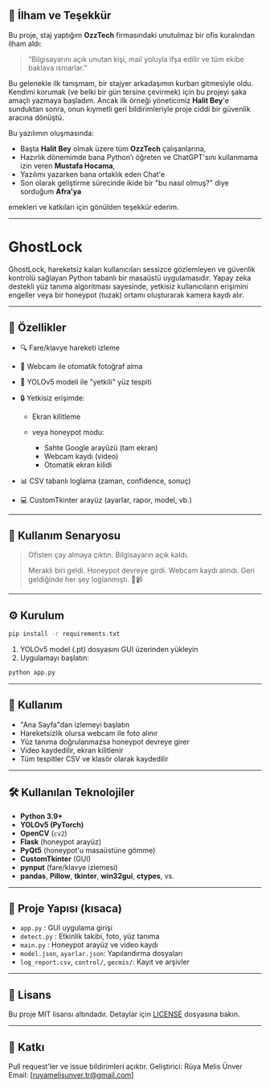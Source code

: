 ## 🙏 İlham ve Teşekkür

Bu proje, staj yaptığım **OzzTech** firmasındaki unutulmaz bir ofis kuralından ilham aldı:

> “Bilgisayarını açık unutan kişi, mail yoluyla ifşa edilir ve tüm ekibe baklava ısmarlar.” 

Bu gelenekle ilk tanışmam, bir stajyer arkadaşımın kurban gitmesiyle oldu.
Kendimi korumak (ve belki bir gün tersine çevirmek) için bu projeyi şaka amaçlı yazmaya başladım.
Ancak ilk örneği yöneticimiz **Halit Bey**'e sunduktan sonra, onun kıymetli geri bildirimleriyle proje ciddi bir güvenlik aracına dönüştü.

Bu yazılımın oluşmasında:

*  Başta **Halit Bey** olmak üzere tüm **OzzTech** çalışanlarına,
*  Hazırlık dönemimde bana Python’ı öğreten ve ChatGPT'sını kullanmama izin veren **Mustafa Hocama**,
*  Yazılımı yazarken bana ortaklık eden Chat'e
*  Son olarak geliştirme sürecinde ikide bir "bu nasıl olmuş?" diye sorduğum **Afra'ya**

  emekleri ve katkıları için gönülden teşekkür ederim.

---

# GhostLock

GhostLock, hareketsiz kalan kullanıcıları sessizce gözlemleyen ve güvenlik kontrolü sağlayan Python tabanlı bir masaüstü uygulamasıdır. Yapay zeka destekli yüz tanıma algoritması sayesinde, yetkisiz kullanıcıların erişimini engeller veya bir honeypot (tuzak) ortamı oluşturarak kamera kaydı alır.

---

## 🚀 Özellikler

* 🔍 Fare/klavye hareketi izleme
* 📸 Webcam ile otomatik fotoğraf alma
* 🤖 YOLOv5 modeli ile "yetkili" yüz tespiti
* 🔒 Yetkisiz erişimde:

  * Ekran kilitleme
  * veya honeypot modu:

    * Sahte Google arayüzü (tam ekran)
    * Webcam kaydı (video)
    * Otomatik ekran kilidi
* 📊 CSV tabanlı loglama (zaman, confidence, sonuç)
* 💻 CustomTkinter arayüz (ayarlar, rapor, model, vb.)

---

## 🧰 Kullanım Senaryosu

> Ofisten çay almaya çıktın. Bilgisayarın açık kaldı.
>
> Meraklı biri geldi. Honeypot devreye girdi. Webcam kaydı alındı.
> Geri geldiğinde her şey loglanmıştı. 📅📹

---

## ⚙️ Kurulum

```bash
pip install -r requirements.txt
```

1. YOLOv5 model (.pt) dosyasını GUI üzerinden yükleyin
2. Uygulamayı başlatın:

```bash
python app.py
```

---

## 🔧 Kullanım

* "Ana Sayfa"dan izlemeyi başlatın
* Hareketsizlik olursa webcam ile foto alınır
* Yüz tanıma doğrulanmazsa honeypot devreye girer
* Video kaydedilir, ekran kilitlenir
* Tüm tespitler CSV ve klasör olarak kaydedilir

---

## 🛠️ Kullanılan Teknolojiler

* **Python 3.9+**
* **YOLOv5 (PyTorch)**
* **OpenCV** (`cv2`)
* **Flask** (honeypot arayüz)
* **PyQt5** (honeypot'u masaüstüne gömme)
* **CustomTkinter** (GUI)
* **pynput** (fare/klavye izlemesi)
* **pandas**, **Pillow**, **tkinter**, **win32gui**, **ctypes**, vs.

---

## 📁 Proje Yapısı (kısaca)

* `app.py` : GUI uygulama girişi
* `detect.py` : Etkinlik takibi, foto, yüz tanıma
* `main.py` : Honeypot arayüz ve video kaydı
* `model.json`, `ayarlar.json`: Yapılandırma dosyaları
* `log_report.csv`, `control/`, `gecmis/`: Kayıt ve arşivler

---

## 📝 Lisans

Bu proje MIT lisansı altındadır. Detaylar için [LICENSE](LICENSE) dosyasına bakın.

---

## 🤝 Katkı
Pull request'ler ve issue bildirimleri açıktır.
Geliştirici: Rüya Melis Ünver
Email: \[[ruyamelisunver.tr@gmail.com](ruyamelisunver.tr@gmail.com)]
